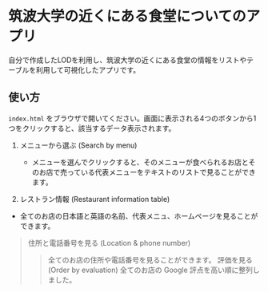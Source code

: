 # 筑波大学の近くにある食堂についてのアプリ

自分で作成したLODを利用し、筑波大学の近くにある食堂の情報をリストやテーブルを利用して可視化したアプリです。

## 使い方

`index.html` をブラウザで開いてください。画面に表示される4つのボタンから1つをクリックすると、該当するデータ表示されます。
1. メニューから選ぶ (Search by menu)
   - メニューを選んでクリックすると、そのメニューが食べられるお店とそのお店で売っている代表メニューをテキストのリストで見ることができます。
   
2. レストラン情報 (Restaurant information table) 
  - 全てのお店の日本語と英語の名前、代表メニュ、ホームページを見ることができます。
> 住所と電話番号を見る (Location & phone number)
> > 全てのお店の住所や電話番号を見ることができます。
> 評価を見る (Order by evaluation)
> > 全てのお店の Google 評点を高い順に整列しました。
